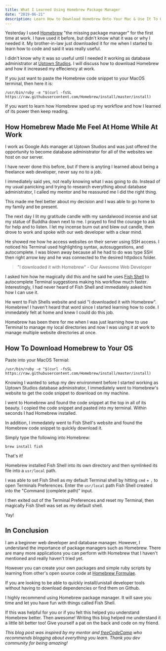 ```yaml
---
title: What I Learned Using Homebrew Package Manager
date: "2019-06-21"
description: Learn How to Download Homebrew Onto Your Mac & Use It To Quickly Install/Uninstall Developer Tools From Your Terminal. Grab Your Mac, Sit Down & Get Ready to Follow Along. Start Learning Now! (5 Min Read) 
---
```


Yesterday I used [Homebrew](https://brew.sh/) "the missing package manager" for the first time at work. I have used it before, but didn't know what it was or why I needed it. My brother-in-law just downloaded it for me when I started to learn how to code and said it was really useful. 

I didn't know why it was so useful until I needed it working as database administrator at [Uptown Studios](https://uptownstudios.net/). I will discuss how to download Homebrew and how it increased my effeciency at work. 

If you just want to paste the Homebrew code snippet to your MacOS terminal, then here it is:

`/usr/bin/ruby -e "$(curl -fsSL https://raw.githubusercontent.com/Homebrew/install/master/install)`

If you want to learn how Homebrew sped up my workflow and how I learned of its power then keep reading.

## How Homebrew Made Me Feel At Home While At Work

I work as Google Ads manager at Uptown Studios and was just offered the opportunity to become database administrator for all of the websites we host on our server. 

I have never done this before, but if there is anyting I learned about being a freelance web developer, never say no to a job. 

I immediately said yes, not really knowing what I was going to do. Instead of my usual panicking and trying to research everything about database administrator, I called my mentor and he reassured me I did the right thing. 

This made me feel better about my decision and I was able to go home to my family and be present. 

The next day I lit my gratitude candle with my sandalwood incense and sat my statue of Buddha down next to me. I prayed to find the courage to ask for help and to listen. I let my incense burn out and blew out candle, then drove to work and spoke with our web developer with a clear mind. 

He showed me how he access websites on their server using SSH access. I noticed his Terminal used highlighting syntax, autosuggestions, and autocomplete. I was blown away because all he had to do was type SSH then right arrow key and he was connected to the desired httpdocs folder.

>"I downloaded it with Homebrew" - Our Awesome Web Developer

I asked him how he magically did this and he said he uses [Fish Shell](https://fishshell.com/) to autocomplete Terminal suggestions making his workflow much faster. Interestingly, I had never heard of Fish Shell and immediately asked him how I can use it. 

He went to Fish Shells website and said "I downloaded it with Homebrew". Homebrew! I haven't heard that word since I started learning how to code. I immedately felt at home and knew I could do this job. 

Homebrew has been there for me when I was just learning how to use Terminal to manage my local directories and now I was using it at work to manage multiple website directories at once.


## How To Download Homebrew to Your OS

Paste into your MacOS Termial:

`/usr/bin/ruby -e "$(curl -fsSL https://raw.githubusercontent.com/Homebrew/install/master/install)`

Knowing I wanted to setup my dev environment before I started working as Uptown Studios database administrator, I immediately went to Homebrew's website to get the code snippet to download on my machine. 

I went to Homebrew and found the code snippet at the top in all of its beauty. I copied the code snippet and pasted into my terminal. Within seconds I had Homebrew installed.

In addition, I immedately went to Fish Shell's website and found the Homebrew code snippet to quickly download it.

Simply type the following into Homebrew:


`brew install fish`

That's it! 

Homebrew installed Fish Shell into its own directory and then symlinked its file into a `usr/local` path.

I was able to set Fish Shell as my default Terminal shell by hitting `cmd` + `,` to open Terminals Preferences. Enter the `usr/local` path Fish Shell created into the "Command (complete path)" input. 

I then exited out of the Terminal Preferences and reset my Terminal, then magically Fish Shell was set as my default shell. 

Yay!

## In Conclusion

I am a beginner web developer and database manager. However, I understand the importance of package managers such as Homebrew. There are many more applications you can perform with Homebrew that I haven't mentioned and really haven't tried yet.

However you can create your own packages and simple ruby scripts by learning from other's open source code at [Homebrew Formulae](https://formulae.brew.sh/).

If you are looking to be able to quickly install/unistall developer tools without having to download dependencies or find them on Github. 

I highly recommend using Homebrew package manager. It will save you time and let you have fun with things called Fish Shell.

If this was helpful for you or if you felt this helped you understand Homebrew better. Then awesome! Writing this blog helped me understand it a little bit better too! Give yourself a pat on the back and code on my friend. 


_This blog post was inspired by my mentor and [freeCodeCamp](https://www.freecodecamp.org/) who recommends blogging about everything you learn. Thank you dev community for being amazing!_






